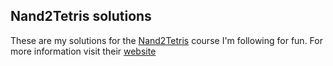 ## Nand2Tetris solutions

These are my solutions for the [Nand2Tetris](http://www.nand2tetris.org/course.php)
course I'm following for fun. For more information visit their [website](http://www.nand2tetris.org/)
